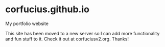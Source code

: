 # corfucius.github.io
My portfolio website

This site has been moved to a new server so I can add more functionality and fun stuff to it.  Check it out at corfuciusv2.org.  Thanks!
